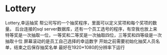 # Lottery
Lottery,幸运抽奖
帮公司写的一个抽奖程序，里面可以定义奖项和每个奖项的数量。
后台连接的sql server数据库，还有一个员工选号的程序，有空我也放上来
特等奖是一次抽取一位，一等奖和二等奖是一次抽取四位，三等奖和四等级是一次抽取十位
屏幕滚动的是员工自己选择的幸运数字
开始之前需要初始化抽奖人员名单，结束之后保存抽奖名单
最好在1920*1080的分辨率下运行
